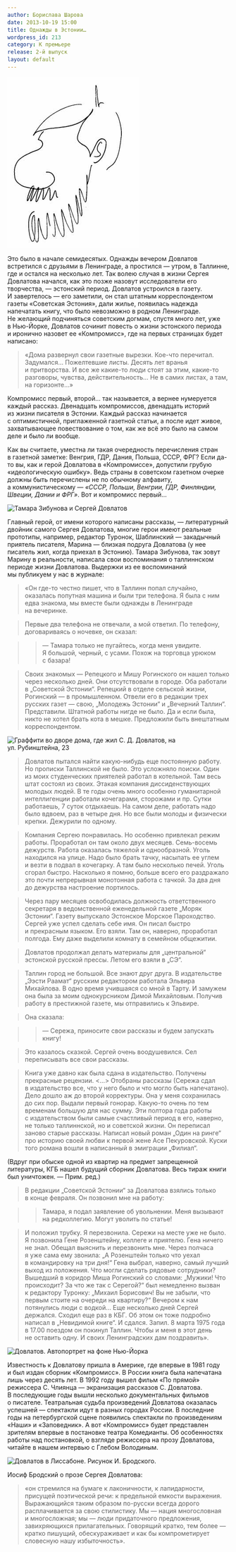 ```yaml
---
author: Борислава Шарова
date: 2013-10-19 15:00
title: Однажды в Эстонии…
wordpress_id: 213
category: К премьере
release: 2-й выпуск
layout: default
---
```


![Автопортрет С. Довлатова][5]

Это было в начале семидесятых. Однажды вечером Довлатов встретился с друзьями в Ленинграде, а простился — утром, в Таллинне, где и остался на несколько лет. Так волею случая в жизни Сергея Довлатова начался, как это позже назовут исследователи его творчества, — эстонский период. Довлатов устроился в газету. И завертелось — его заметили, он стал штатным корреспондентом газеты «Советская Эстония», дали жилье, появилась надежда напечатать книгу, что было невозможно в родном Ленинграде. Не желающий подчиняться советским догмам, спустя много лет, уже в Нью-Йорке, Довлатов сочинит повесть о жизни эстонского периода и иронично назовет ее «Компромисс», где на первых страницах будет написано:

> «Дома развернул свои газетные вырезки. Кое-что перечитал. Задумался… Пожелтевшие листы. Десять лет вранья и притворства. И все же какие-то люди стоят за этим, какие-то разговоры, чувства, действительность… Не в самих листах, а там, на горизонте…»

Компромисс первый, второй… так называется, а вернее нумеруется каждый рассказ. Двенадцать компромиссов, двенадцать историй из жизни писателя в Эстонии. Каждый рассказ начинается с оптимистичной, приглаженной газетной статьи, а после идет живое, захватывающее повествование о том, как же всё это было на самом деле и было ли вообще.

Как вы считаете, уместна ли такая очередность перечисления стран в газетной заметке: Венгрия, ГДР, Дания, Польша, СССР, ФРГ? Если да-то вы, как и герой Довлатова в «Компромиссе», допустили грубую «идеологическую ошибку». Ведь страны в советском газетном очерке должны быть перечислены не по обычному алфавиту, а коммунистическому — *«СССР, Польши, Венгрии, ГДР, Финляндии, Швеции, Дании и ФРГ»*. Вот и компромисс первый…

![][4]

Главный герой, от имени которого написаны рассказы, — литературный двойник самого Сергея Довлатова, многие герои имеют реальные прототипы, например, редактор Туронок, Шаблинский — закадычный приятель писателя, Марина — близкая подруга Довлатова (у нее писатель жил, когда приехал в Эстонию). Тамара Зибунова, так зовут Марину в реальности, написала свои воспоминания о таллиннском периоде жизни Довлатова. Выдержки из ее воспоминаний мы публикуем у нас в журнале:

> «Он где-то честно пишет, что в Таллинн попал случайно, оказалась попутная машина и были три телефона. Я была с ним едва знакома, мы вместе были однажды в Ленинграде на вечеринке.

> Первые два телефона не отвечали, а мой ответил. По телефону, договариваясь о ночевке, он сказал:

>> — Тамара только не пугайтесь, когда меня увидите. Я большой, черный, с усами. Похож на торговца урюком с базара!

> Своих знакомых — Репецкого и Мишу Рогинского он нашел только через несколько дней. Они отсутствовали в городе. Оба работали в „Советской Эстонии“. Репецкий в отделе сельской жизни, Рогинский — в промышленном. Отвели его в редакции трех русских газет — свою, „Молодежь Эстонии“ и „Вечерний Таллин“. Представили. Штатной работы нигде не было. Да и если была, никто не хотел брать кота в мешке. Предложили быть внештатным корреспондентом.

![][3]

> Довлатов пытался найти какую-нибудь еще постоянную работу. Но прописки Таллинской не было. Это усложняло поиски. Один из моих студенческих приятелей работал в котельной. Там весь штат состоял из своих. Этакая компания диссиденствующих молодых людей. В те годы очень много особенно гуманитарной интеллигенции работали кочегарами, сторожами и пр. Сутки работаешь, 7 суток отдыхаешь. На самом деле, работать надо было вдвоем, раз в четыре дня. Но все были молоды и физически крепки. Дежурили по одному.

> Компания Сергею понравилась. Но особенно привлекал режим работы. Проработал он там около двух месяцев. Семь-восемь дежурств. Работа оказалась тяжелой и однообразной. Уголь находился на улице. Надо было брать тачку, насыпать ее углем и везти в подвал в кочегарку. А там было несколько печей. Уголь сгорал быстро. Насколько я помню, больше всего его раздражало это почти непрерывная монотонная работа с тачкой. За два дня до дежурства настроение портилось.

> Через пару месяцев освободилась должность ответственного секретаря в ведомственной еженедельной газете „Моряк Эстонии“. Газету выпускало Эстонское Морское Пароходство. Сергей уже успел сделать себе имя. Он писал быстро и прекрасным языком. Его взяли. Там он, наверно, проработал полгода. Ему даже выделили комнату в семейном общежитии.

> Довлатов продолжал делать материалы для „центральной“ эстонской русской прессы. Летом его взяли в „СЭ“.

> Таллин город не большой. Все знают друг друга. В издательстве „Ээсти Раамат“ русским редактором работала Эльвира Михайлова. В одно время учившаяся со мной в Тарту. И замужем она была за моим однокурсником Димой Михайловым. Получив работу в престижной газете, мы отправились к Эльвире.

> Она сказала:

>> — Сережа, приносите свои рассказы и будем запускать книгу!

> Это казалось сказкой. Сергей очень воодушевился. Сел переписывать все свои рассказы.

> Книга уже давно как была сдана в издательство. Получены прекрасные рецензии. &lt;…&gt; Отобраны рассказы (Сережа сдал в издательство все, что у него было и что могло быть напечатано). Дело дошло аж до второй корректуры. Она у меня сохранилась до сих пор. Выдали первый гонорар. Какую-то очень по тем временам большую для нас сумму. Эти полтора года работы с издательством были самые счастливый период в его, наверно, не только таллиннской, но и советской жизни. Он переписал заново старые рассказы. Написал новый роман „Один на ринге“ про историю своей любви к первой жене Асе Пекуровской. Куски того романа вошли в написанный в эмиграции „Филиал“.

(Вдруг при обыске одной из квартир на предмет запрещенной литературы, КГБ нашел будущий сборник Довлатова. Весь тираж книги был уничтожен. — Прим. ред.)

> В редакции „Советской Эстонии“ за Довлатова взялись только в конце февраля. Он позвонил мне на работу:

>> Тамара, я подал заявление об увольнении. Меня вызывают на редколлегию. Могут уволить по статье!

> И положил трубку. Я перезвонила. Сережи на месте уже не было. Я позвонила Гене Розенштейну, коллеге и приятелю. Гена ничего не знал. Обещал выяснить и перезвонить мне. Через полчаса я уже сама ему звонила: „А Розенштейн только что уехал в командировку на три дня!“ Гена выбрал, наверно, самый лучший выход из положения. Что могли сделать рядовые сотрудники? Вышедший в коридор Миша Рогинский со словами: „Мужики! Что происходит? За что же так с Серегой?“ был немедленно вызван к редактору Туронку: „Михаил Борисович! Вы не забыли, что первым стоите на очереди на квартиру?“ Вечером к нам потянулись люди с водкой… Еще несколько дней Сергей держался. Сходил еще раз в КБГ. Об этом он тоже подробно написал в „Невидимой книге“. И сдался. Запил. 8 марта 1975 года в 17.00 поездом он покинул Таллин. Чтобы и меня в этот день не оставить одну. И своих Ленинградских дам поздравить».

![][2]

Известность к Довлатову пришла в Америке, где впервые в 1981 году и был издан сборник «Компромисс». В России книга была напечатана лишь через десять лет. В 1992 году вышел фильм «По прямой» режиссера С. Члиянца — экранизация рассказов С. Довлатова. В последующие годы вышли несколько документальных фильмов о писателе. Театральная судьба произведений Довлатова оказалась успешней — спектакли идут в разных городах России. В последние годы на петербургской сцене появились спектакли по произведениям «Наши» и «Заповедник». А вот «Компромисс» будет представлен зрителям впервые в постановке театра Комедианты. Об особенностях работы над постановкой, о взгляде режиссера на прозу Довлатова, читайте в нашем интервью с Глебом Володиным.

![][1]

Иосиф Бродский о прозе Сергея Довлатова:

> «он стремился на бумаге к лаконичности, к лапидарности, присущей поэтической речи: к предельной емкости выражения. Выражающийся таким образом по-русски всегда дорого расплачивается за свою стилистику. Мы — нация многословная и многосложная; мы — люди придаточного предложения, завихряющихся прилагательных. Говорящий кратко, тем более — кратко пишущий, обескураживает и как бы компрометирует словесную нашу избыточность».

[1]: dovlatov-brodskiy.jpg	"Довлатов в Лиссабоне. Рисунок И. Бродского."
[2]: dovlatov-new-york.jpg	"Довлатов. Автопортрет на фоне Нью-Йорка"
[3]: graffity.jpg 			"Граффити во дворе дома, где жил С. Д. Довлатов, на ул. Рубинштейна, 23"
[4]: dovlatov-1.jpg			"Тамара Зибунова и Сергей Довлатов"
[5]: autoportret.jpg		"Автопортрет"
